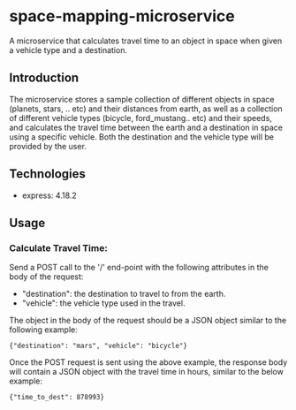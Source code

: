 # space-mapping-microservice

A microservice that calculates travel time to an object in space when given a vehicle type and a destination.

## Introduction
The microservice stores a sample collection of different objects in space (planets, stars, .. etc) and their distances from earth, as well as a collection of different vehicle types (bicycle, ford_mustang.. etc) and their speeds, and calculates the travel time between the earth and a destination in space using a specific vehicle.  Both the destination and the vehicle type will be provided by the user.

## Technologies
* express: 4.18.2

## Usage
### Calculate Travel Time:
Send a POST call to the '/' end-point with the following attributes in the body of the request:
* "destination": the destination to travel to from the earth.
* "vehicle": the vehicle type used in the travel.

The object in the body of the request should be a JSON object similar to the following example:
```
{"destination": "mars", "vehicle": "bicycle"}
```
Once the POST request is sent using the above example, the response body will contain a JSON object with the travel time in hours, similar to the below example:
```
{"time_to_dest": 878993}
```
